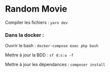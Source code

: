 # Random Movie

Compiler les fichiers : `yarn dev`



### Dans la docker :

Ouvrir le bash : `docker-compose exec php bash`

Mettre à jour la BDD : `sf d:s:u -f`

Mettre à jour les dépendances : `composer install`
